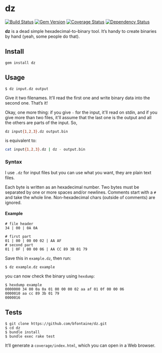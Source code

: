 # dz

[![Build Status](https://travis-ci.org/bfontaine/dz.png?branch=master)](https://travis-ci.org/bfontaine/dz)
[![Gem Version](https://badge.fury.io/rb/dz.png)](http://badge.fury.io/rb/dz)
[![Coverage Status](https://coveralls.io/repos/bfontaine/dz/badge.png)](https://coveralls.io/r/bfontaine/dz)
[![Dependency Status](https://gemnasium.com/bfontaine/dz.png)](https://gemnasium.com/bfontaine/dz)

**dz** is a dead simple hexadecimal-to-binary tool. It’s handy to create
binaries by hand (yeah, some people do that).

## Install

```
gem install dz
```

## Usage

```
$ dz input.dz output
```

Give it two filenames. It’ll read the first one and write binary data into the
second one. That’s it!

Okay, one more thing: if you give `-` for the input, it'll read on stdin, and if
you give more than two files, it'll assume that the last one is the output and
all the others are parts of the input. So,

```sh
dz input{1,2,3}.dz output.bin
```

is equivalent to:

```sh
cat input{1,2,3}.dz | dz - output.bin
```

### Syntax

I use `.dz` for input files but you can use what you want, they are plain text
files.

Each byte is written as an hexadecimal number. Two bytes must be separated by
one or more spaces and/or newlines. Comments start with a `#` and take the whole
line. Non-hexadecimal chars (outside of comments) are ignored.

#### Example

```
# file header
34 | 00 | 0A 0A

# first part
01 | 00 | 00 00 02 | AA AF
# second part
01 | 0F | 00 00 06 | AA CC 89 3B 01 79
```

Save this in `example.dz`, then run:

```
$ dz example.dz example
```

you can now check the binary using `hexdump`:

```
$ hexdump example
0000000 34 00 0a 0a 01 00 00 00 02 aa af 01 0f 00 00 06
0000010 aa cc 89 3b 01 79
0000016
```

## Tests

```
$ git clone https://github.com/bfontaine/dz.git
$ cd dz
$ bundle install
$ bundle exec rake test
```

It’ll generate a `coverage/index.html`, which you can open in a Web browser.
